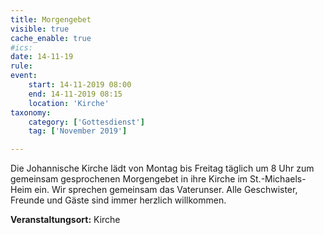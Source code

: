 ```yaml
---
title: Morgengebet
visible: true
cache_enable: true
#ics: 
date: 14-11-19
rule: 
event:
	start: 14-11-2019 08:00
	end: 14-11-2019 08:15
	location: 'Kirche'
taxonomy:
	category: ['Gottesdienst']
	tag: ['November 2019']

---
```

Die Johannische Kirche lädt von Montag bis Freitag täglich um 8 Uhr zum gemeinsam gesprochenen Morgengebet in ihre Kirche im St.-Michaels-Heim ein. Wir sprechen gemeinsam das Vaterunser. Alle Geschwister, Freunde und Gäste sind immer herzlich willkommen.



**Veranstaltungsort:** Kirche

